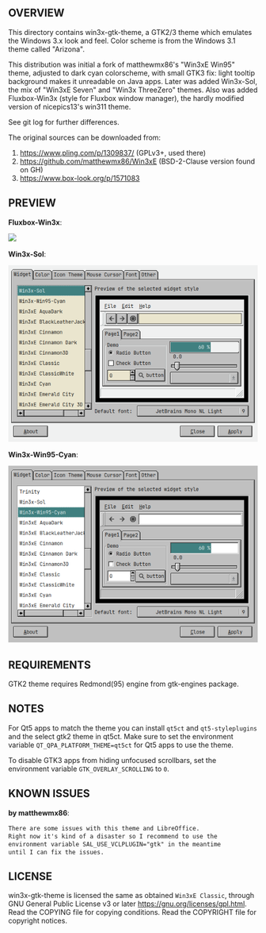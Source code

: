 OVERVIEW
--------
This directory contains win3x-gtk-theme, a GTK2/3 theme which
emulates the Windows 3.x look and feel.  Color scheme is from
the Windows 3.1 theme called "Arizona".

This distribution was initial a fork of matthewmx86's "Win3xE Win95" theme,
adjusted to dark cyan colorscheme, with small GTK3 fix:
light tooltip background makes it unreadable on Java apps.
Later was added Win3x-Sol, the mix of "Win3xE Seven" and "Win3x ThreeZero"
themes.  Also was added Fluxbox-Win3x (style for Fluxbox window manager),
the hardly modified version of nicepics13's win311 theme.

See git log for further differences.

The original sources can be downloaded from:
1. https://www.pling.com/p/1309837/ (GPLv3+, used there)
2. https://github.com/matthewmx86/Win3xE (BSD-2-Clause version found on GH)
3. https://www.box-look.org/p/1571083


PREVIEW
-------
**Fluxbox-Win3x**:

![](screenshots/Fluxbox-Win3x.png)

**Win3x-Sol**:

![](screenshots/Win3x-Sol.png)

**Win3x-Win95-Cyan**:

![](screenshots/Win3x-Win95-Cyan.png)


REQUIREMENTS
------------
GTK2 theme requires Redmond(95) engine from gtk-engines package.


NOTES
-----
For Qt5 apps to match the theme you can install `qt5ct` and `qt5-styleplugins`
and the select gtk2 theme in qt5ct.  Make sure to set the environment variable
`QT_QPA_PLATFORM_THEME=qt5ct` for Qt5 apps to use the theme.

To disable GTK3 apps from hiding unfocused scrollbars, set the environment
variable `GTK_OVERLAY_SCROLLING` to `0`.


KNOWN ISSUES
------------
**by matthewmx86**:
```
There are some issues with this theme and LibreOffice.
Right now it's kind of a disaster so I recommend to use the
environment variable SAL_USE_VCLPLUGIN="gtk" in the meantime
until I can fix the issues.
```


LICENSE
-------
win3x-gtk-theme is licensed the same as obtained `Win3xE Classic`,
through GNU General Public License v3 or later
<https://gnu.org/licenses/gpl.html>.
Read the COPYING file for copying conditions.
Read the COPYRIGHT file for copyright notices.
